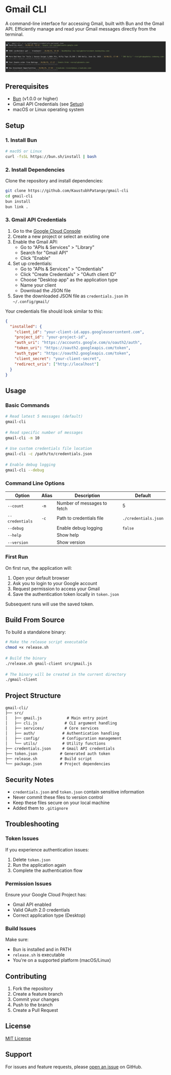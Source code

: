 # Gmail CLI

A command-line interface for accessing Gmail, built with Bun and the Gmail API. Efficiently manage and read your Gmail messages directly from the terminal.

![](assets/preview.png)

## Prerequisites

- [Bun](https://bun.sh) (v1.0.0 or higher)
- Gmail API Credentials (see [Setup](#setup))
- macOS or Linux operating system

## Setup

### 1. Install Bun

```bash
# macOS or Linux
curl -fsSL https://bun.sh/install | bash
```

### 2. Install Dependencies

Clone the repository and install dependencies:

```bash
git clone https://github.com/KaustubhPatange/gmail-cli
cd gmail-cli
bun install
bun link .
```

### 3. Gmail API Credentials

1. Go to the [Google Cloud Console](https://console.cloud.google.com/)
2. Create a new project or select an existing one
3. Enable the Gmail API:
    - Go to "APIs & Services" > "Library"
    - Search for "Gmail API"
    - Click "Enable"
4. Set up credentials:
    - Go to "APIs & Services" > "Credentials"
    - Click "Create Credentials" > "OAuth client ID"
    - Choose "Desktop app" as the application type
    - Name your client
    - Download the JSON file
5. Save the downloaded JSON file as `credentials.json` in `~/.config/gmail/`

Your credentials file should look similar to this:
```json
{
  "installed": {
    "client_id": "your-client-id.apps.googleusercontent.com",
    "project_id": "your-project-id",
    "auth_uri": "https://accounts.google.com/o/oauth2/auth",
    "token_uri": "https://oauth2.googleapis.com/token",
    "auth_type": "https://oauth2.googleapis.com/token",
    "client_secret": "your-client-secret",
    "redirect_uris": ["http://localhost"]
  }
}
```

## Usage

### Basic Commands

```bash
# Read latest 5 messages (default)
gmail-cli

# Read specific number of messages
gmail-cli -m 10

# Use custom credentials file location
gmail-cli -c /path/to/credentials.json

# Enable debug logging
gmail-cli --debug
```

### Command Line Options

| Option | Alias | Description | Default |
|--------|-------|-------------|---------|
| `--count` | `-m` | Number of messages to fetch | 5 |
| `--credentials` | `-c` | Path to credentials file | `./credentials.json` |
| `--debug` | | Enable debug logging | `false` |
| `--help` | | Show help | |
| `--version` | | Show version | |

### First Run

On first run, the application will:
1. Open your default browser
2. Ask you to login to your Google account
3. Request permission to access your Gmail
4. Save the authentication token locally in `token.json`

Subsequent runs will use the saved token.

## Build From Source

To build a standalone binary:

```bash
# Make the release script executable
chmod +x release.sh

# Build the binary
./release.sh gmail-client src/gmail.js

# The binary will be created in the current directory
./gmail-client
```

## Project Structure

```
gmail-cli/
├── src/
│   ├── gmail.js           # Main entry point
│   ├── cli.js            # CLI argument handling
│   ├── services/         # Core services
│   ├── auth/            # Authentication handling
│   ├── config/          # Configuration management
│   └── utils/           # Utility functions
├── credentials.json     # Gmail API credentials
├── token.json          # Generated auth token
├── release.sh          # Build script
└── package.json        # Project dependencies
```

## Security Notes

- `credentials.json` and `token.json` contain sensitive information
- Never commit these files to version control
- Keep these files secure on your local machine
- Added them to `.gitignore`

## Troubleshooting

### Token Issues
If you experience authentication issues:
1. Delete `token.json`
2. Run the application again
3. Complete the authentication flow

### Permission Issues
Ensure your Google Cloud Project has:
- Gmail API enabled
- Valid OAuth 2.0 credentials
- Correct application type (Desktop)

### Build Issues
Make sure:
- Bun is installed and in PATH
- `release.sh` is executable
- You're on a supported platform (macOS/Linux)

## Contributing

1. Fork the repository
2. Create a feature branch
3. Commit your changes
4. Push to the branch
5. Create a Pull Request

## License

[MIT License](LICENSE)

## Support

For issues and feature requests, please [open an issue](../../issues) on GitHub.
